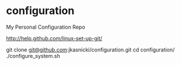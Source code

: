 configuration
=============

My Personal Configuration Repo

http://help.github.com/linux-set-up-git/

git clone git@github.com:jkasnicki/configuration.git
cd configuration/
./configure_system.sh
